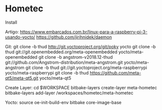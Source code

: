 # Hometec

Install

Artigo:
    https://www.embarcados.com.br/linux-para-a-raspberry-pi-3-usando-yocto/
    https://github.com/jirihnidek/daemon

Git:
    git clone -b thud http://git.yoctoproject.org/git/poky yocto
    git clone -b thud git://git.openembedded.org/meta-openembedded yocto/meta-openembedded
    git clone -b angstrom-v2018.12-thud git://github.com/Angstrom-distribution/meta-angstrom.git yocto/meta-angstrom
    git clone -b thud git://git.yoctoproject.org/meta-raspberrypi yocto/meta-raspberrypi
    git clone -b thud https://github.com/meta-qt5/meta-qt5.git yocto/meta-qt5

Create Layer:
    cd $WORKSPACE
    bitbake-layers create-layer meta-hometec
    bitbake-layers add-layer /workspaces/hometec/meta-hometec

Yocto:
    source oe-init-build-env
    bitbake core-image-base